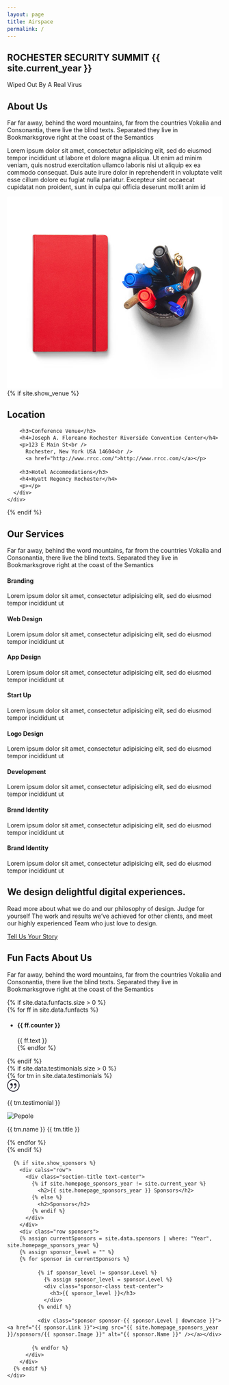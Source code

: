 ```yaml
---
layout: page
title: Airspace
permalink: /
---
```


<!-- Slider Start -->
<section id="slider">
  <div class="container">
    <div class="row">
      <div class="col-md-10 col-md-offset-2">
        <div class="block">
          <h1 class="animated fadeInUp">ROCHESTER SECURITY SUMMIT {{ site.current_year }}</h1>
          <p class="animated fadeInUp">Wiped Out By A Real Virus</p>
        </div>
      </div>
    </div>
  </div>
</section>
<!-- Wrapper Start -->
<section id="intro">
  <div class="container">
    <div class="row">
      <div class="col-md-7 col-sm-12">
        <div class="block">
          <div class="section-title">
            <h2>About Us</h2>
            <p>Far far away, behind the word mountains, far from the countries Vokalia and Consonantia, there live the blind texts. Separated they live in Bookmarksgrove right at the coast of the Semantics</p>
          </div>
          <p>Lorem ipsum dolor sit amet, consectetur adipisicing elit, sed do eiusmod tempor incididunt ut labore et dolore magna aliqua. Ut enim ad minim veniam, quis nostrud exercitation ullamco laboris nisi ut aliquip ex ea commodo consequat. Duis aute irure dolor in reprehenderit in voluptate velit esse cillum dolore eu fugiat nulla pariatur. Excepteur sint occaecat cupidatat non proident, sunt in culpa qui officia deserunt mollit anim id </p>
        </div>
      </div><!-- .col-md-7 close -->
      <div class="col-md-5 col-sm-12">
        <div class="block">
          <img src="img/wrapper-img.png" alt="Img">
        </div>
      </div><!-- .col-md-5 close -->
    </div>
  </div>
</section>
{% if site.show_venue %}
  <section id="feature">
  <div class="container">
    <div class="row">
      <div class="col-md-6 col-md-offset-6">
        <h2>Location</h2>
        
        <h3>Conference Venue</h3>
        <h4>Joseph A. Floreano Rochester Riverside Convention Center</h4>
        <p>123 E Main St<br />
          Rochester, New York USA 14604<br />
          <a href="http://www.rrcc.com/">http://www.rrcc.com/</a></p>

        <h3>Hotel Accommodations</h3>
        <h4>Hyatt Regency Rochester</h4>
        <p></p>
      </div>
    </div>
  </div>
  </section>
{% endif %}

<!-- Service Start -->
<section id="service">
  <div class="container">
    <div class="row">
      <div class="section-title">
        <h2>Our Services</h2>
        <p>Far far away, behind the word mountains, far from the countries Vokalia and Consonantia, there live the blind texts. Separated they live in Bookmarksgrove right at the coast of the Semantics</p>
      </div>
    </div>
    <div class="row ">
      <div class="col-sm-6 col-md-3">
        <div class="service-item">
          <i class="icon ion-coffee"></i>
          <h4>Branding</h4>
          <p>Lorem ipsum dolor sit amet, consectetur adipisicing elit, sed do eiusmod tempor incididunt ut </p>
        </div>
      </div>
      <div class="col-sm-6 col-md-3">
        <div class="service-item">
          <i class="ion-compass"></i>
          <h4>Web Design</h4>
          <p>Lorem ipsum dolor sit amet, consectetur adipisicing elit, sed do eiusmod tempor incididunt ut </p>
        </div>
      </div>
      <div class="col-sm-6 col-md-3">
        <div class="service-item">
          <i class="ion-image"></i>
          <h4>App Design</h4>
          <p>Lorem ipsum dolor sit amet, consectetur adipisicing elit, sed do eiusmod tempor incididunt ut </p>
        </div>
      </div>
      <div class="col-sm-6 col-md-3">
        <div class="service-item">
          <i class="ion-bug"></i>
          <h4>Start Up</h4>
          <p>Lorem ipsum dolor sit amet, consectetur adipisicing elit, sed do eiusmod tempor incididunt ut </p>
        </div>
      </div>
      <div class="col-sm-6 col-md-3">
        <div class="service-item">
          <i class="ion-headphone"></i>
          <h4>Logo Design</h4>
          <p>Lorem ipsum dolor sit amet, consectetur adipisicing elit, sed do eiusmod tempor incididunt ut </p>
        </div>
      </div>
      <div class="col-sm-6 col-md-3">
        <div class="service-item">
          <i class="ion-leaf"></i>
          <h4>Development</h4>
          <p>Lorem ipsum dolor sit amet, consectetur adipisicing elit, sed do eiusmod tempor incididunt ut </p>
        </div>
      </div>
      <div class="col-sm-6 col-md-3">
        <div class="service-item">
          <i class="ion-planet"></i>
          <h4>Brand Identity</h4>
          <p>Lorem ipsum dolor sit amet, consectetur adipisicing elit, sed do eiusmod tempor incididunt ut </p>
        </div>
      </div>
      <div class="col-sm-6 col-md-3">
        <div class="service-item">
          <i class="ion-earth"></i>
          <h4>Brand Identity</h4>
          <p>Lorem ipsum dolor sit amet, consectetur adipisicing elit, sed do eiusmod tempor incididunt ut </p>
        </div>
      </div>
    </div>
  </div>
</section>
<!-- Call to action Start -->
<section id="call-to-action">
  <div class="container">
    <div class="row">
      <div class="col-md-12">
        <div class="block">
          <h2>We design delightful digital experiences.</h2>
          <p>Read more about what we do and our philosophy of design. Judge for yourself The work and results we’ve achieved for other clients, and meet our highly experienced Team who just love to design.</p>
          <a class="btn btn-default btn-call-to-action" href="#" >Tell Us Your Story</a>
        </div>
      </div>
    </div>
  </div>
</section>
<!-- Content Start -->
<section id="testimonial">
  <div class="container">
    <div class="row">
      <div class="section-title text-center">
        <h2>Fun Facts About Us</h2>
        <p>Far far away, behind the word mountains, far from the countries Vokalia and Consonantia, there live the blind texts. Separated they live in Bookmarksgrove right at the coast of the Semantics</p>
      </div>
    </div>
    <div class="row">
      <div class="col-md-6">
        {% if site.data.funfacts.size > 0 %}
        <div class="block">
          {% for ff in site.data.funfacts %}
          <ul class="counter-box clearfix">
            <li>
              <div class="block">
                <i class="{{ ff.icon }}"></i>
                <h4 class="counter">{{ ff.counter }}</h4>
                <span>{{ ff.text }}</span>
              </div>
            </li>
            {% endfor %}
          </ul>
        </div>
        {% endif %}
      </div>
      <div class="col-md-6">
        {% if site.data.testimonials.size > 0 %}
        <div class="testimonial-carousel">
          <div id="testimonial-slider" class="owl-carousel">
            {% for tm in site.data.testimonials %}
            <div>
                <img src="img/cotation.png" alt="IMG">
                <p>{{ tm.testimonial }}</p>
                <div class="user">
                  <img src="{{ tm.image }}" alt="Pepole">
                  <p><span>{{ tm.name }}</span> {{ tm.title }}</p>
                </div>
            </div>
            {% endfor %}
          </div>
        </div>
        {% endif %}
      </div>
      
      {% if site.show_sponsors %}
        <div calss="row">
          <div class="section-title text-center">
            {% if site.homepage_sponsors_year != site.current_year %}
              <h2>{{ site.homepage_sponsors_year }} Sponsors</h2>
            {% else %}
              <h2>Sponsors</h2>
            {% endif %}
          </div> 
        </div>
        <div class="row sponsors">
        {% assign currentSponsors = site.data.sponsors | where: "Year", site.homepage_sponsors_year %}
        {% assign sponsor_level = "" %}
        {% for sponsor in currentSponsors %}
          
              {% if sponsor_level != sponsor.Level %}
                {% assign sponsor_level = sponsor.Level %}
                <div class="sponsor-class text-center">
                  <h3>{{ sponsor_level }}</h3>
                </div>
              {% endif %}      

              <div class="sponsor sponsor-{{ sponsor.Level | downcase }}"><a href="{{ sponsor.Link }}"><img src="{{ site.homepage_sponsors_year }}/sponsors/{{ sponsor.Image }}" alt="{{ sponsor.Name }}" /></a></div>

            {% endfor %}
          </div>
        </div>
      {% endif %}
    </div>
  </div>
</section>
